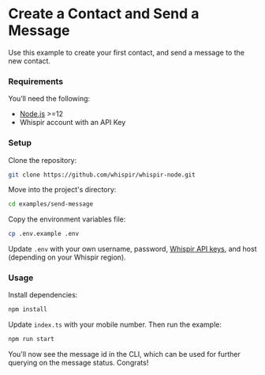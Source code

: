 # Create a Contact and Send a Message

Use this example to create your first contact, and send a message to the new contact.

### Requirements

You’ll need the following:

- [Node.js](http://nodejs.org) >=12
- Whispir account with an API Key

### Setup

Clone the repository:

```bash
git clone https://github.com/whispir/whispir-node.git
```

Move into the project's directory:

```bash
cd examples/send-message
```

Copy the environment variables file:

```bash
cp .env.example .env
```

Update `.env` with your own username, password, [Whispir API keys](https://developers.whispir.com/2a21cad9e5da7-authentication#obtain-an-api-key), and host (depending on your Whispir region).

### Usage

Install dependencies:

```bash
npm install
```

Update `index.ts` with your mobile number. Then run the example:

```bash
npm run start
```

You'll now see the message id in the CLI, which can be used for further querying on the message status. Congrats!
